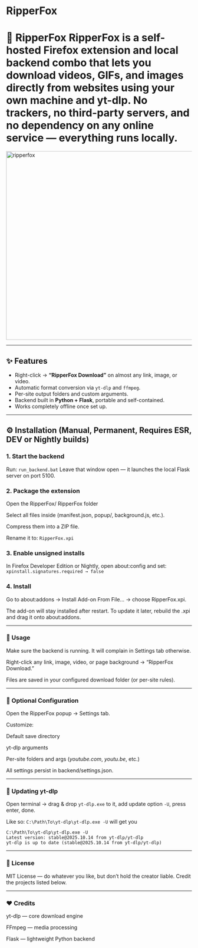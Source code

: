 # RipperFox
# 🦊 RipperFox  RipperFox is a self-hosted Firefox extension and local backend combo that lets you download videos, GIFs, and images directly from websites using your own machine and **yt-dlp**.   No trackers, no third-party servers, and no dependency on any online service — everything runs locally.
<img width="512" height="512" alt="ripperfox" src="https://github.com/user-attachments/assets/fa763b46-fea6-4405-80b5-488dab362561" />

---

## ✨ Features

- Right-click → **“RipperFox Download”** on almost any link, image, or video.
- Automatic format conversion via `yt-dlp` and `ffmpeg`.
- Per-site output folders and custom arguments.
- Backend built in **Python + Flask**, portable and self-contained.
- Works completely offline once set up.

---

## ⚙️ Installation (Manual, Permanent, Requires ESR, DEV or Nightly builds)

### 1. Start the backend
Run: ```run_backend.bat``` 
Leave that window open — it launches the local Flask server on port 5100.

### 2. Package the extension

Open the RipperFox/ RipperFox folder

Select all files inside (manifest.json, popup/, background.js, etc.).

Compress them into a ZIP file.

Rename it to: ```RipperFox.xpi```

### 3. Enable unsigned installs

In Firefox Developer Edition or Nightly, open about:config and set:
```xpinstall.signatures.required → false```

### 4. Install

Go to about:addons → Install Add-on From File… → choose RipperFox.xpi.

The add-on will stay installed after restart.
To update it later, rebuild the .xpi and drag it onto about:addons.

---

### 🧠 Usage

Make sure the backend is running. It will complain in Settings tab otherwise. 

Right-click any link, image, video, or page background → “RipperFox Download.”

Files are saved in your configured download folder (or per-site rules).

---


### 🧰 Optional Configuration

Open the RipperFox popup → Settings tab.

Customize:

Default save directory

yt-dlp arguments

Per-site folders and args (*youtube.com*, *youtu.be*, etc.)

All settings persist in backend/settings.json.

---


### 🚀 Updating yt-dlp

Open terminal → drag & drop ```yt-dlp.exe``` to it, add update option ```-U```, press enter, done.

Like so: ```C:\Path\To\yt-dlp\yt-dlp.exe -U``` will get you 

```
C:\Path\To\yt-dlp\yt-dlp.exe -U
Latest version: stable@2025.10.14 from yt-dlp/yt-dlp
yt-dlp is up to date (stable@2025.10.14 from yt-dlp/yt-dlp)
```

---

### 🧱 License

MIT License — do whatever you like, but don’t hold the creator liable.
Credit the projects listed below.

---

### ❤️ Credits

yt-dlp — core download engine

FFmpeg — media processing

Flask — lightweight Python backend
